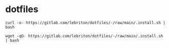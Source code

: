 # dotfiles

```
curl -o- https://gitlab.com/lebriton/dotfiles/-/raw/main/.install.sh | bash
```

```
wget -qO- https://gitlab.com/lebriton/dotfiles/-/raw/main/.install.sh | bash
```
